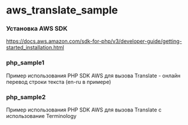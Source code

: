 # aws_translate_sample

### Установка AWS SDK
https://docs.aws.amazon.com/sdk-for-php/v3/developer-guide/getting-started_installation.html

### php_sample1
Пример использования PHP SDK AWS для вызова Translate - онлайн перевод строки текста (en-ru в примере)

### php_sample2
Пример использования PHP SDK AWS для вызова Translate c использование Terminology
